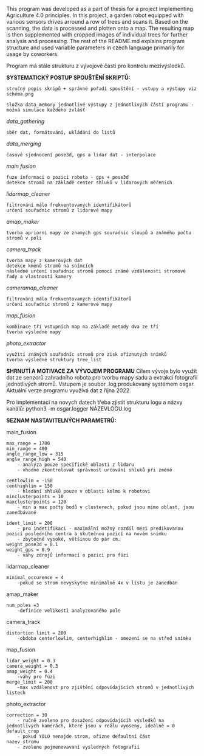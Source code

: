 This program was developed as a part of thesis for a project implementing Agriculture 4.0 principles. 
In this project, a garden robot equipped with various sensors drives arround a row of trees and scans it. Based on the scanning,
the data is processed and plotten onto a map. The resulting map is then supplemented with cropped images of individual trees for further analysis and processing.
The rest of the README.md explains program structure and used variable parameters in czech language primarily for usage by coworkers.

Program má stále strukturu z vývojové části pro kontrolu mezivýsledků.

**SYSTEMATICKÝ POSTUP SPOUŠTĚNÍ SKRIPTŮ:**

    stručný popis skripů + správné pořadí spouštění - vstupy a výstupy viz schéma.png 
    
    složka data_memory jednotlivé výstupy z jednotlivých částí programu - možná simulace každého zvlášť 

*data_gathering*

    sběr dat, formátování, ukládání do listů

*data_merging*

    časové sjednocení pose3d, gps a lidar dat - interpolace

*main fusion*

    fuze informaci o pozici robota - gps + pose3d
    detekce stromů na základě center shluků v lidarových měřeních

*lidarmap_cleaner*

    filtrování málo frekventovaných identifikátorů
    určení souřadnic stromů z lidarové mapy

*amap_maker*

    tvorba apriorni mapy ze znamych gps souradnic sloupů a známého počtu stromů v poli

*camera_track*

    tvorba mapy z kamerových dat
    detekce kmenů stromů na snímcích
    následné určení souřadnic stromů pomocí známé vzdálenosti stromové řady a vlastností kamery

*cameramap_cleaner*

    filtrování málo frekventovaných identifikátorů
    určení souřadnic stromů z kamerové mapy

*map_fusion*

    kombinace tří vstupních map na základě metody dva ze tří
    tvorba výsledné mapy

*photo_extractor*

    využití známých souřadníc stromů pro zisk oříznutých snímků
    tvorba výsledné struktury tree_list
    
**SHRNUTÍ A MOTIVACE ZA VÝVOJEM PROGRAMU**
Cílem vývoje bylo využít dat ze senzorů zahradního robota pro tvorbu mapy sadu a extrakci fotografií jednotlivých stromů. Vstupem je soubor .log produkovaný systémem osgar. Aktuální verze programu využívá dat z října 2022. 

Pro implementaci na novych datech třeba zjistit strukturu logu a názvy kanálů: python3 -m osgar.logger NÁZEVLOGU.log

**SEZNAM NASTAVITELNÝCH PARAMETRŮ:**

main_fusion

	max_range = 1700
	min_range = 400
	angle_range_low = 315
	angle_range_high = 540
		- analýza pouze specifické oblasti z lidaru
		- vhodné zkontrolovat správnost určování shluků při změně
	
	centlowlim = -150
	centhighlim = 150
		- hledání shluků pouze v oblasti kolmo k robotovi
	minclusterpoints = 10
	maxclusterpoints = 120
		- min a max počty bodů v clusterech, pokud jsou mimo oblast, jsou zanedbávané
	
	ident_limit = 200
		- pro indetifikaci - maximální možný rozdíl mezi predikovanou pozicí posledního centra a skutečnou pozicí na novém snímku
		- zbytečně vysoké, většinou do pár cm.
	weight_pose3d = 0.1
	weight_gps = 0.9
		- váhy zdrojů informací o pozici pro fúzi
		
lidarmap_cleaner

	minimal_occurence = 4
		-pokud se strom nevyskytne minimálně 4x v listu je zanedbán
		
amap_maker

	num_poles =3
		-definice velikosti analyzovaného pole
		
camera_track

	distortion limit = 200
		-obdoba centerlowlim, centerhighlim - omezení se na střed snímku

map_fusion

	lidar_weight = 0.3
	camera_weight = 0.3
	amap_weight = 0.4
		-váhy pro fúzi
	merge_limit = 200
		-max vzdálenost pro zjištění odpovídajících stromů v jednotlivých listech
photo_extractor

	correction = 30
		- ručně zvoleno pro dosažení odpovídajícíh výsledků na jednotlivých kamerách, které jsou v reálu vyoseny, ideálně = 0
	default_crop
		- pokud YOLO nenajde strom, ořizne defaultní část
	nazev_stromu
		- zvolene pojmenovavaní vysledných fotografií
